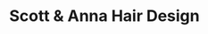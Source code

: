 ---
title: "Scott & Anna Hair Design"
url: /eastbourne/scott-und-anna-hair-design/
shop: Friseur
---